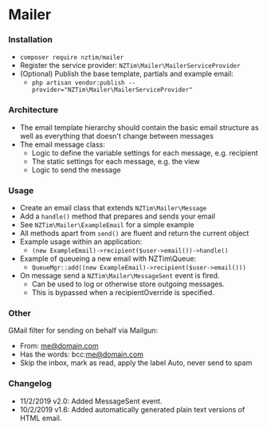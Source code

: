 # Mailer

### Installation
* `composer require nztim/mailer`
* Register the service provider: `NZTim\Mailer\MailerServiceProvider`
* (Optional) Publish the base template, partials and example email:
    * `php artisan vendor:publish --provider="NZTim\Mailer\MailerServiceProvider"`

### Architecture
* The email template hierarchy should contain the basic email structure as well as everything that doesn't change between messages
* The email message class:
    * Logic to define the variable settings for each message, e.g. recipient
    * The static settings for each message, e.g. the view
    * Logic to send the message

### Usage
* Create an email class that extends `NZTim\Mailer\Message`
* Add a `handle()` method that prepares and sends your email
* See `NZTim\Mailer\ExampleEmail` for a simple example
* All methods apart from `send()` are fluent and return the current object
* Example usage within an application:
    * `(new ExampleEmail)->recipient($user->email())->handle()`
* Example of queueing a new email with NZTim\Queue:
    * `QueueMgr::add((new ExampleEmail)->recipient($user->email()))`
* On message send a `NZTim\Mailer\MessageSent` event is fired.
    * Can be used to log or otherwise store outgoing messages.  
    * This is bypassed when a recipientOverride is specified.

### Other

GMail filter for sending on behalf via Mailgun:
* From: me@domain.com
* Has the words: bcc:me@domain.com
* Skip the inbox, mark as read, apply the label Auto, never send to spam

### Changelog
* 11/2/2019 v2.0: Added MessageSent event.
* 10/2/2019 v1.6: Added automatically generated plain text versions of HTML email.
